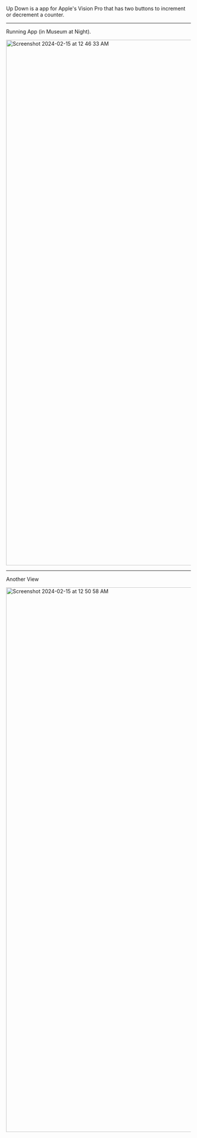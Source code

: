 Up Down is a app for Apple's Vision Pro that has two buttons to increment or decrement a counter.

---

Running App (in Museum at Night).

<img width="1432" alt="Screenshot 2024-02-15 at 12 46 33 AM" src="https://github.com/raheemlawal/UpDown/assets/76723523/cba4d28d-7df5-4093-ac61-e40fe0fa93cb">

---
Another View

<img width="1484" alt="Screenshot 2024-02-15 at 12 50 58 AM" src="https://github.com/raheemlawal/UpDown/assets/76723523/052d81a2-84aa-43ae-b8c9-691b5868e061">
